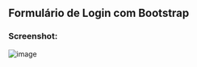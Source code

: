 ## Formulário de Login com Bootstrap

### Screenshot:

![image](https://github.com/dugabrielle/login-form-bootstrap/assets/121505858/2e1b18f6-60f0-4c64-8495-01470009d910)





